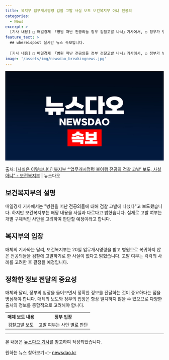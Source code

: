 ```yaml
---
title: 복지부 업무개시명령 검찰 고발 사실 보도 보건복지부 아냐 전공의
categories:
  - News
excerpt: >
  [기사 내용] □ 매일경제 「병원 떠난 전공의들 정부 검찰고발 나서」기사에서, ○ 정부가 병원을 떠난 전공의…
feature_text: >
  ## whereispost 실시간 뉴스 속보입니다.

  [기사 내용] □ 매일경제 「병원 떠난 전공의들 정부 검찰고발 나서」기사에서, ○ 정부가 병원을 떠난 전공의…
image: '/assets/img/newsdao_breakingnews.jpg'
---
```


![뉴스다오 속보](/assets/img/newsdao_breakingnews.jpg)

<p>출처: <a href="https://newsdao.kr/3201" rel="dofollow">[사실은 이렇습니다] 복지부 “‘업무개시명령 불이행 전공의 검찰 고발’ 보도, 사실 아냐” - 보건복지부</a> | 뉴스다오</p>

<h2>보건복지부의 설명</h2>

<p data-ke-size="size16">매일경제 기사에서는 "병원을 떠난 전공의들에 대해 검찰 고발에 나섰다"고 보도했습니다. 하지만 보건복지부는 해당 내용을 사실과 다르다고 밝혔습니다. 실제로 고발 여부는 개별 구체적인 사안을 고려하여 판단할 예정이라고 합니다.</p>

<h2 data-ke-size="size26">복지부의 입장</h2>

<p data-ke-size="size16">매체의 기사와는 달리, 보건복지부는 20일 업무개시명령을 받고 병원으로 복귀하지 않은 전공의들을 검찰에 고발하기로 한 사실이 없다고 밝혔습니다. 고발 여부는 각각의 사례를 고려한 후 결정될 예정입니다.</p>

<h2 data-ke-size="size26">정확한 정보 전달의 중요성</h2>

<p data-ke-size="size16">매체와 달리, 정부의 입장을 들어보면서 정확한 정보를 전달하는 것이 중요하다는 점을 명심해야 합니다. 매체의 보도와 정부의 입장은 항상 일치하지 않을 수 있으므로 다양한 출처의 정보를 종합적으로 고려해야 합니다.</p>

<table>
	<tr>
		<td style="text-align: center; height: 17px;"><b>매체 보도 내용</b></td>
		<td style="text-align: center; height: 17px;"><b>정부 입장</b></td>
	</tr>
	<tr>
		<td style="text-align: center; height: 17px;">검찰고발 보도</td>
		<td style="text-align: center; height: 17px;">고발 여부는 사안 별로 판단</td>
	</tr>
</table>

<hr>

<p data-ke-size="size16">본 내용은 <a href="https://newsdao.kr/3201">뉴스다오 기사</a>를 참고하여 작성되었습니다.</p> 

원하는 뉴스 찾아보기 👉 <a href="https://newsdao.kr" rel="dofollow">newsdao.kr</a>


